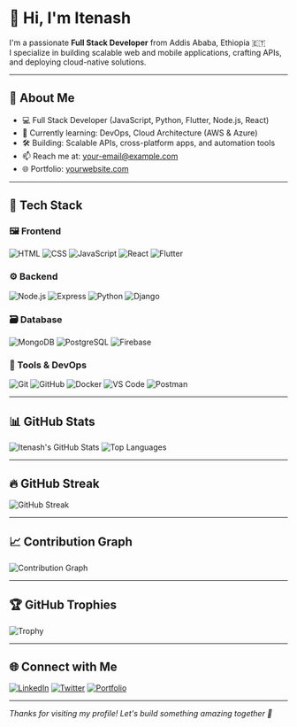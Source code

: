 # 👋 Hi, I'm Itenash

I'm a passionate **Full Stack Developer** from Addis Ababa, Ethiopia 🇪🇹  
I specialize in building scalable web and mobile applications, crafting APIs, and deploying cloud-native solutions.

---

## 🚀 About Me

- 💻 Full Stack Developer (JavaScript, Python, Flutter, Node.js, React)
- 🌱 Currently learning: DevOps, Cloud Architecture (AWS & Azure)
- 🛠️ Building: Scalable APIs, cross-platform apps, and automation tools
- 📫 Reach me at: [your-email@example.com](mailto:your-email@example.com)
- 🌐 Portfolio: [yourwebsite.com](https://yourwebsite.com)

---

## 🧰 Tech Stack

### 🖼️ Frontend
![HTML](https://img.shields.io/badge/-HTML5-E34F26?style=flat&logo=html5&logoColor=white)
![CSS](https://img.shields.io/badge/-CSS3-1572B6?style=flat&logo=css3&logoColor=white)
![JavaScript](https://img.shields.io/badge/-JavaScript-F7DF1E?style=flat&logo=javascript&logoColor=black)
![React](https://img.shields.io/badge/-React-61DAFB?style=flat&logo=react&logoColor=black)
![Flutter](https://img.shields.io/badge/-Flutter-02569B?style=flat&logo=flutter&logoColor=white)

### ⚙️ Backend
![Node.js](https://img.shields.io/badge/-Node.js-339933?style=flat&logo=node.js&logoColor=white)
![Express](https://img.shields.io/badge/-Express-000000?style=flat&logo=express&logoColor=white)
![Python](https://img.shields.io/badge/-Python-3776AB?style=flat&logo=python&logoColor=white)
![Django](https://img.shields.io/badge/-Django-092E20?style=flat&logo=django&logoColor=white)

### 🗃️ Database
![MongoDB](https://img.shields.io/badge/-MongoDB-47A248?style=flat&logo=mongodb&logoColor=white)
![PostgreSQL](https://img.shields.io/badge/-PostgreSQL-336791?style=flat&logo=postgresql&logoColor=white)
![Firebase](https://img.shields.io/badge/-Firebase-FFCA28?style=flat&logo=firebase&logoColor=black)

### 🧰 Tools & DevOps
![Git](https://img.shields.io/badge/-Git-F05032?style=flat&logo=git&logoColor=white)
![GitHub](https://img.shields.io/badge/-GitHub-181717?style=flat&logo=github&logoColor=white)
![Docker](https://img.shields.io/badge/-Docker-2496ED?style=flat&logo=docker&logoColor=white)
![VS Code](https://img.shields.io/badge/-VS%20Code-007ACC?style=flat&logo=visual-studio-code&logoColor=white)
![Postman](https://img.shields.io/badge/-Postman-FF6C37?style=flat&logo=postman&logoColor=white)

---

## 📊 GitHub Stats

![Itenash's GitHub Stats](https://github-readme-stats.vercel.app/api?username=itenash&show_icons=true&theme=tokyonight)
![Top Languages](https://github-readme-stats.vercel.app/api/top-langs/?username=itenash&layout=compact&theme=tokyonight)

---

## 🔥 GitHub Streak

![GitHub Streak](https://streak-stats.demolab.com/?user=itenash&theme=tokyonight)

---

## 📈 Contribution Graph

![Contribution Graph](https://github-contribution-graph.vercel.app/api?username=itenash&theme=tokyonight)

---

## 🏆 GitHub Trophies

![Trophy](https://github-profile-trophy.vercel.app/?username=itenash&theme=tokyonight&row=1&column=6)

---

## 🌐 Connect with Me

[![LinkedIn](https://img.shields.io/badge/-LinkedIn-0077B5?style=flat&logo=linkedin&logoColor=white)](https://linkedin.com/in/yourprofile)
[![Twitter](https://img.shields.io/badge/-Twitter-1DA1F2?style=flat&logo=twitter&logoColor=white)](https://twitter.com/yourhandle)
[![Portfolio](https://img.shields.io/badge/-Portfolio-000000?style=flat&logo=github&logoColor=white)](https://yourwebsite.com)

---

_Thanks for visiting my profile! Let's build something amazing together 🚀_
